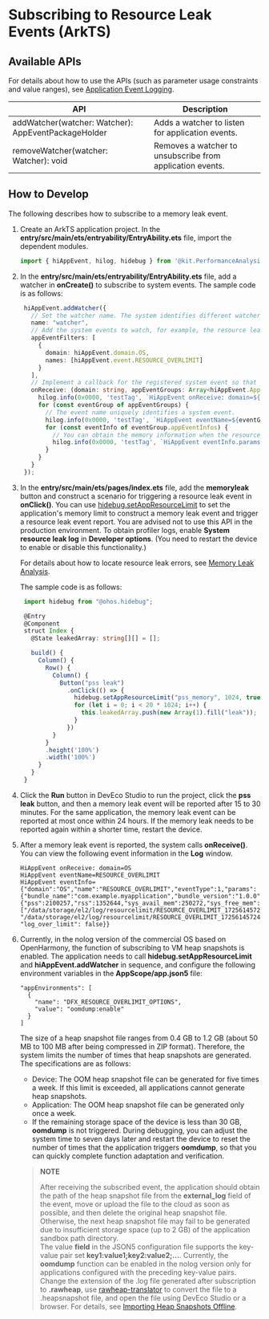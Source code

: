 # Subscribing to Resource Leak Events (ArkTS)

## Available APIs

For details about how to use the APIs (such as parameter usage constraints and value ranges), see [Application Event Logging](../reference/apis-performance-analysis-kit/js-apis-hiviewdfx-hiappevent.md).

| API                                             | Description                                        |
| --------------------------------------------------- | -------------------------------------------- |
| addWatcher(watcher: Watcher): AppEventPackageHolder | Adds a watcher to listen for application events.|
| removeWatcher(watcher: Watcher): void               | Removes a watcher to unsubscribe from application events.|

## How to Develop

The following describes how to subscribe to a memory leak event.

1. Create an ArkTS application project. In the **entry/src/main/ets/entryability/EntryAbility.ets** file, import the dependent modules.

   ```ts
   import { hiAppEvent, hilog, hidebug } from '@kit.PerformanceAnalysisKit';
   ```

2. In the **entry/src/main/ets/entryability/EntryAbility.ets** file, add a watcher in **onCreate()** to subscribe to system events. The sample code is as follows:

   ```ts
    hiAppEvent.addWatcher({
      // Set the watcher name. The system identifies different watchers based on their names.
      name: "watcher",
      // Add the system events to watch, for example, the resource leak event.
      appEventFilters: [
        {
          domain: hiAppEvent.domain.OS,
          names: [hiAppEvent.event.RESOURCE_OVERLIMIT]
        }
      ],
      // Implement a callback for the registered system event so that you can apply custom processing to the event data obtained.
      onReceive: (domain: string, appEventGroups: Array<hiAppEvent.AppEventGroup>) => {
        hilog.info(0x0000, 'testTag', `HiAppEvent onReceive: domain=${domain}`);
        for (const eventGroup of appEventGroups) {
          // The event name uniquely identifies a system event.
          hilog.info(0x0000, 'testTag', `HiAppEvent eventName=${eventGroup.name}`);
          for (const eventInfo of eventGroup.appEventInfos) {
            // You can obtain the memory information when the resource leak event occurs.
            hilog.info(0x0000, 'testTag', `HiAppEvent eventInfo.params.memory=${JSON.stringify(eventInfo)}`);
          }
        }
      }
    });
   ```

3. In the **entry/src/main/ets/pages/index.ets** file, add the **memoryleak** button and construct a scenario for triggering a resource leak event in **onClick()**.
   You can use [hidebug.setAppResourceLimit](../reference/apis-performance-analysis-kit/js-apis-hidebug.md#hidebugsetappresourcelimit12) to set the application's memory limit to construct a memory leak event and trigger a resource leak event report. You are advised not to use this API in the production environment.
To obtain profiler logs, enable **System resource leak log** in **Developer options**. (You need to restart the device to enable or disable this functionality.)

   <!--RP1-->
   For details about how to locate resource leak errors, see [Memory Leak Analysis](https://developer.huawei.com/consumer/en/doc/harmonyos-guides/ide-insight-session-snapshot).
   <!--RP1End-->

   The sample code is as follows:

   ```ts
    import hidebug from "@ohos.hidebug";

    @Entry
    @Component
    struct Index {
      @State leakedArray: string[][] = [];

      build() {
        Column() {
          Row() {
            Column() {
              Button("pss leak")
                .onClick(() => {
                  hidebug.setAppResourceLimit("pss_memory", 1024, true);
                  for (let i = 0; i < 20 * 1024; i++) {
                    this.leakedArray.push(new Array(1).fill("leak"));
                  }
                })
            }
          }
          .height('100%')
          .width('100%')
        }
      }
    }
   ```

4. Click the **Run** button in DevEco Studio to run the project, click the **pss leak** button, and then a memory leak event will be reported after 15 to 30 minutes.
   For the same application, the memory leak event can be reported at most once within 24 hours. If the memory leak needs to be reported again within a shorter time, restart the device.

5. After a memory leak event is reported, the system calls **onReceive()**. You can view the following event information in the **Log** window.

   ```text
   HiAppEvent onReceive: domain=OS
   HiAppEvent eventName=RESOURCE_OVERLIMIT
   HiAppEvent eventInfo={"domain":"OS","name":"RESOURCE_OVERLIMIT","eventType":1,"params":{"bundle_name":"com.example.myapplication","bundle_version":"1.0.0","memory":{"pss":2100257,"rss":1352644,"sys_avail_mem":250272,"sys_free_mem":60004,"sys_total_mem":1992340,"vss":2462936},"pid":20731,"resource_type":"pss_memory","time":1502348798106,"uid":20010044,"external_log": ["/data/storage/el2/log/resourcelimit/RESOURCE_OVERLIMIT_1725614572401_6808.log", "/data/storage/el2/log/resourcelimit/RESOURCE_OVERLIMIT_1725614572412_6808.log"], "log_over_limit": false}}
   ```

6. Currently, in the nolog version<!--Del--> of the commercial OS based on OpenHarmony<!--Del-->, the function of subscribing to VM heap snapshots is enabled. The application needs to call **hidebug.setAppResourceLimit** and **hiAppEvent.addWatcher** in sequence, and configure the following environment variables in the **AppScope/app.json5** file:

    ```text
    "appEnvironments": [
      {
        "name": "DFX_RESOURCE_OVERLIMIT_OPTIONS",
        "value": "oomdump:enable"
      }
    ]
    ```

    The size of a heap snapshot file ranges from 0.4 GB to 1.2 GB (about 50 MB to 100 MB after being compressed in ZIP format). Therefore, the system limits the number of times that heap snapshots are generated. The specifications are as follows:
      - Device: The OOM heap snapshot file can be generated for five times a week. If this limit is exceeded, all applications cannot generate heap snapshots.
      - Application: The OOM heap snapshot file can be generated only once a week.
      - If the remaining storage space of the device is less than 30 GB, **oomdump** is not triggered.
    During debugging, you can adjust the system time to seven days later and restart the device to reset the number of times that the application triggers **oomdump**, so that you can quickly complete function adaptation and verification.

    > **NOTE**
    >
    > After receiving the subscribed event, the application should obtain the path of the heap snapshot file from the **external_log** field of the event, move or upload the file to the cloud as soon as possible, and then delete the original heap snapshot file. Otherwise, the next heap snapshot file may fail to be generated due to insufficient storage space (up to 2 GB) of the application sandbox path directory.<br>
    > The value **field** in the JSON5 configuration file supports the key-value pair set **key1:value1;key2:value2;...**. Currently, the **oomdump** function can be enabled in the nolog version only for applications configured with the preceding key-value pairs.<br>
    > Change the extension of the .log file generated after subscription to **.rawheap**, use [rawheap-translator](../tools/rawheap-translator.md) to convert the file to a .heapsnapshot file, and open the file using DevEco Studio or a browser. For details, see [Importing Heap Snapshots Offline](https://developer.huawei.com/consumer/en/doc/harmonyos-guides/ide-snapshot-basic-operations#section6760173514388).
